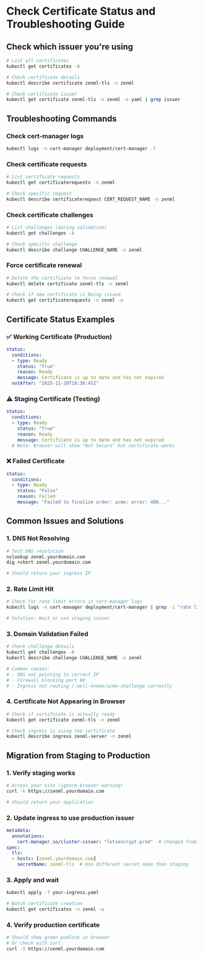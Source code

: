 # Check Certificate Status and Troubleshooting Guide

## Check which issuer you're using

```bash
# List all certificates
kubectl get certificates -A

# Check certificate details
kubectl describe certificate zenml-tls -n zenml

# Check certificate issuer
kubectl get certificate zenml-tls -n zenml -o yaml | grep issuer
```

## Troubleshooting Commands

### Check cert-manager logs
```bash
kubectl logs -n cert-manager deployment/cert-manager -f
```

### Check certificate requests
```bash
# List certificate requests
kubectl get certificaterequests -n zenml

# Check specific request
kubectl describe certificaterequest CERT_REQUEST_NAME -n zenml
```

### Check certificate challenges
```bash
# List challenges (during validation)
kubectl get challenges -A

# Check specific challenge
kubectl describe challenge CHALLENGE_NAME -n zenml
```

### Force certificate renewal
```bash
# Delete the certificate to force renewal
kubectl delete certificate zenml-tls -n zenml

# Check if new certificate is being issued
kubectl get certificaterequests -n zenml -w
```

## Certificate Status Examples

### ✅ Working Certificate (Production)
```yaml
status:
  conditions:
  - type: Ready
    status: "True"
    reason: Ready
    message: Certificate is up to date and has not expired
  notAfter: "2025-11-29T10:30:45Z"
```

### ⚠️ Staging Certificate (Testing)
```yaml
status:
  conditions:
  - type: Ready
    status: "True" 
    reason: Ready
    message: Certificate is up to date and has not expired
  # Note: Browser will show "Not Secure" but certificate works
```

### ❌ Failed Certificate
```yaml
status:
  conditions:
  - type: Ready
    status: "False"
    reason: Failed
    message: "Failed to finalize order: acme: error: 400..."
```

## Common Issues and Solutions

### 1. DNS Not Resolving
```bash
# Test DNS resolution
nslookup zenml.yourdomain.com
dig +short zenml.yourdomain.com

# Should return your ingress IP
```

### 2. Rate Limit Hit
```bash
# Check for rate limit errors in cert-manager logs
kubectl logs -n cert-manager deployment/cert-manager | grep -i "rate limit"

# Solution: Wait or use staging issuer
```

### 3. Domain Validation Failed
```bash
# Check challenge details
kubectl get challenges -A
kubectl describe challenge CHALLENGE_NAME -n zenml

# Common causes:
# - DNS not pointing to correct IP
# - Firewall blocking port 80
# - Ingress not routing /.well-known/acme-challenge correctly
```

### 4. Certificate Not Appearing in Browser
```bash
# Check if certificate is actually ready
kubectl get certificate zenml-tls -n zenml

# Check ingress is using the certificate
kubectl describe ingress zenml-server -n zenml
```

## Migration from Staging to Production

### 1. Verify staging works
```bash
# Access your site (ignore browser warning)
curl -k https://zenml.yourdomain.com

# Should return your application
```

### 2. Update ingress to use production issuer
```yaml
metadata:
  annotations:
    cert-manager.io/cluster-issuer: "letsencrypt-prod"  # Changed from staging
spec:
  tls:
  - hosts: [zenml.yourdomain.com]
    secretName: zenml-tls  # Use different secret name than staging
```

### 3. Apply and wait
```bash
kubectl apply -f your-ingress.yaml

# Watch certificate creation
kubectl get certificates -n zenml -w
```

### 4. Verify production certificate
```bash
# Should show green padlock in browser
# Or check with curl:
curl -I https://zenml.yourdomain.com
```
